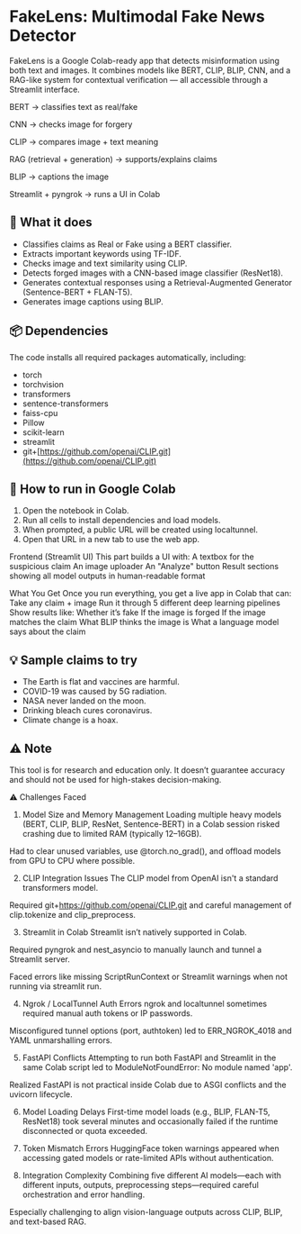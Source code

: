 # FakeLens: Multimodal Fake News Detector

FakeLens is a Google Colab-ready app that detects misinformation using both text and images. It combines models like BERT, CLIP, BLIP, CNN, and a RAG-like system for contextual verification — all accessible through a Streamlit interface.

BERT → classifies text as real/fake

CNN → checks image for forgery

CLIP → compares image + text meaning

RAG (retrieval + generation) → supports/explains claims

BLIP → captions the image

Streamlit + pyngrok → runs a UI in Colab

## 🔧 What it does

* Classifies claims as Real or Fake using a BERT classifier.
* Extracts important keywords using TF-IDF.
* Checks image and text similarity using CLIP.
* Detects forged images with a CNN-based image classifier (ResNet18).
* Generates contextual responses using a Retrieval-Augmented Generator (Sentence-BERT + FLAN-T5).
* Generates image captions using BLIP.

## 📦 Dependencies

The code installs all required packages automatically, including:

* torch
* torchvision
* transformers
* sentence-transformers
* faiss-cpu
* Pillow
* scikit-learn
* streamlit
* git+[https://github.com/openai/CLIP.git](https://github.com/openai/CLIP.git)

## 🚀 How to run in Google Colab

1. Open the notebook in Colab.
2. Run all cells to install dependencies and load models.
3. When prompted, a public URL will be created using localtunnel.
4. Open that URL in a new tab to use the web app.

Frontend (Streamlit UI)
This part builds a UI with:
A textbox for the suspicious claim
An image uploader
An "Analyze" button
Result sections showing all model outputs in human-readable format

What You Get
Once you run everything, you get a live app in Colab that can:
Take any claim + image
Run it through 5 different deep learning pipelines
Show results like:
Whether it’s fake
If the image is forged
If the image matches the claim 
What BLIP thinks the image is
What a language model says about the claim

## 💡 Sample claims to try

* The Earth is flat and vaccines are harmful.
* COVID-19 was caused by 5G radiation.
* NASA never landed on the moon.
* Drinking bleach cures coronavirus.
* Climate change is a hoax.

## ⚠️ Note

This tool is for research and education only. It doesn’t guarantee accuracy and should not be used for high-stakes decision-making.

⚠️ Challenges Faced
1. Model Size and Memory Management
Loading multiple heavy models (BERT, CLIP, BLIP, ResNet, Sentence-BERT) in a Colab session risked crashing due to limited RAM (typically 12–16GB).

Had to clear unused variables, use @torch.no_grad(), and offload models from GPU to CPU where possible.

2. CLIP Integration Issues
The CLIP model from OpenAI isn't a standard transformers model.

Required git+https://github.com/openai/CLIP.git and careful management of clip.tokenize and clip_preprocess.

3. Streamlit in Colab
Streamlit isn’t natively supported in Colab.

Required pyngrok and nest_asyncio to manually launch and tunnel a Streamlit server.

Faced errors like missing ScriptRunContext or Streamlit warnings when not running via streamlit run.

4. Ngrok / LocalTunnel Auth Errors
ngrok and localtunnel sometimes required manual auth tokens or IP passwords.

Misconfigured tunnel options (port, authtoken) led to ERR_NGROK_4018 and YAML unmarshalling errors.

5. FastAPI Conflicts
Attempting to run both FastAPI and Streamlit in the same Colab script led to ModuleNotFoundError: No module named 'app'.

Realized FastAPI is not practical inside Colab due to ASGI conflicts and the uvicorn lifecycle.

6. Model Loading Delays
First-time model loads (e.g., BLIP, FLAN-T5, ResNet18) took several minutes and occasionally failed if the runtime disconnected or quota exceeded.

7. Token Mismatch Errors
HuggingFace token warnings appeared when accessing gated models or rate-limited APIs without authentication.

8. Integration Complexity
Combining five different AI models—each with different inputs, outputs, preprocessing steps—required careful orchestration and error handling.

Especially challenging to align vision-language outputs across CLIP, BLIP, and text-based RAG.


